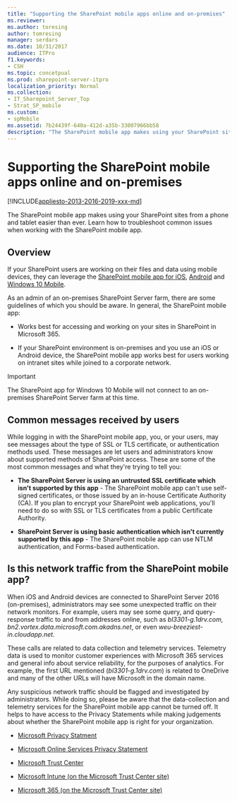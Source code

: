 ```yaml
---
title: "Supporting the SharePoint mobile apps online and on-premises"
ms.reviewer: 
ms.author: toresing
author: tomresing
manager: serdars
ms.date: 10/31/2017
audience: ITPro
f1.keywords:
- CSH
ms.topic: concetpual
ms.prod: sharepoint-server-itpro
localization_priority: Normal
ms.collection: 
- IT_Sharepoint_Server_Top
- Strat_SP_mobile
ms.custom:
- spMobile
ms.assetid: 7b24439f-640a-412d-a35b-33007966bb58
description: "The SharePoint mobile app makes using your SharePoint sites from a phone and tablet easier than ever. Learn how to troubleshoot common issues when working with the SharePoint mobile app."
---
```


# Supporting the SharePoint mobile apps online and on-premises

[!INCLUDE[appliesto-2013-2016-2019-xxx-md](../includes/appliesto-2013-2016-2019-xxx-md.md)]

The SharePoint mobile app makes using your SharePoint sites from a phone and tablet easier than ever. Learn how to troubleshoot common issues when working with the SharePoint mobile app. 
  
## Overview

If your SharePoint users are working on their files and data using mobile devices, they can leverage the [SharePoint mobile app for iOS](https://go.microsoft.com/fwlink/?LinkID=808032), [Android](https://go.microsoft.com/fwlink/p/?linkid=828159 ) and [Windows 10 Mobile](https://go.microsoft.com/fwlink/p/?linkid=828162 ).
  
As an admin of an on-premises SharePoint Server farm, there are some guidelines of which you should be aware. In general, the SharePoint mobile app:
  
- Works best for accessing and working on your sites in SharePoint in Microsoft 365.
    
- If your SharePoint environment is on-premises and you use an iOS or Android device, the SharePoint mobile app works best for users working on intranet sites while joined to a corporate network. 
    
> [!IMPORTANT]
> The SharePoint app for Windows 10 Mobile will not connect to an on-premises SharePoint Server farm at this time. 
  
## Common messages received by users

While logging in with the SharePoint mobile app, you, or your users, may see messages about the type of SSL or TLS certificate, or authentication methods used. These messages are let users and administrators know about supported methods of SharePoint access. These are some of the most common messages and what they're trying to tell you:
  
- **The SharePoint Server is using an untrusted SSL certificate which isn't supported by this app** - The SharePoint mobile app can't use self-signed certificates, or those issued by an in-house Certificate Authority (CA). If you plan to encrypt your SharePoint web applications, you'll need to do so with SSL or TLS certificates from a public Certificate Authority. 
    
- **SharePoint Server is using basic authentication which isn't currently supported by this app** - The SharePoint mobile app can use NTLM authentication, and Forms-based authentication. 
    
## Is this network traffic from the SharePoint mobile app?

When iOS and Android devices are connected to SharePoint Server 2016 (on-premises), administrators may see some unexpected traffic on their network monitors. For example, users may see some query, and query-response traffic to and from addresses online, such as *bl3301-g.1drv.com, bn2.vortex.data.microsoft.com.akadns.net*, or even *weu-breeziest-in.cloudapp.net*. 
  
These calls are related to data collection and telemetry services. Telemetry data is used to monitor customer experiences with Microsoft 365 services and general info about service reliability, for the purposes of analytics. For example, the first URL mentioned (*bl3301-g.1drv.com*) is related to OneDrive and many of the other URLs will have Microsoft in the domain name. 
  
Any suspicious network traffic should be flagged and investigated by administrators. While doing so, please be aware that the data-collection and telemetry services for the SharePoint mobile app cannot be turned off. It helps to have access to the Privacy Statements while making judgements about whether the SharePoint mobile app is right for your organization.
  
- [Microsoft Privacy Statment](https://www.microsoft.com/privacystatement/OnlineServices/Default.aspx)
    
- [Microsoft Online Services Privacy Statement](https://privacy.microsoft.com/privacystatement)
    
- [Microsoft Trust Center](https://www.microsoft.com/trustcenter)
    
- [Microsoft Intune (on the Microsoft Trust Center site)](https://www.microsoft.com/trustcenter/CloudServices/Intune)
    
- [Microsoft 365 (on the Microsoft Trust Center site)](https://www.microsoft.com/trust-center/product-overview)

